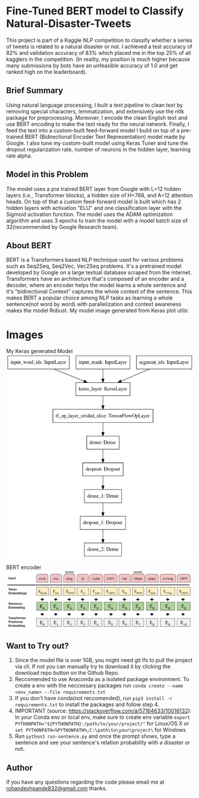 # Fine-Tuned BERT model to Classify Natural-Disaster-Tweets

This project is part of a Kaggle NLP competition to classify whether a series of tweets is related to a natural disaster or not. I achieved a test accuracy of 82% and validation accuracy of 83% which placed me in the top 25% of all kagglers in the competition. (In reality, my position is much higher because many submissions by bots have an unfeasible accuracy of 1.0 and get ranked high on the leaderboard).

## Brief Summary
Using natural language processing, I built a text pipeline to clean text by removing special characters, lemmatization, and extensively use the nltk package for preprocessing. Moreover, I encode the clean English text and use BERT encoding to make the text ready for the neural network. Finally, I feed the text into a custom-built feed-forward model I build on top of a pre-trained BERT (Bidirectional Encoder Text Representation) model made by Google. I also tune my custom-built model using Keras Tuner and tune the dropout regularization rate, number of neurons in the hidden layer, learning rate alpha.

## Model in this Problem

The model uses a pre trained BERT layer from Google with L=12 hidden layers (i.e., Transformer blocks), a hidden size of H=768, and A=12 attention heads. On top of that a custom feed-forward model is built which has 2 hidden layers with activation "ELU" and one classification layer with the Sigmoid activation function. The model uses the ADAM optimization algorithm and uses 3 epochs to train the model with a model batch size of 32(recommended by Google Research team).

## About BERT
BERT is a Transformers based NLP technique used for various problems such as Seq2Seq, Seq2Vec, Vec2Seq problems. It's a pretrained model developed by Google on a large textual database scraped from the internet. Transformers have an architecture that's composed of an encoder and a decoder, where an encoder helps the model learns a whole sentence and it's "bidirectional Context" captures the whole context of the sentence. This makes BERT a popular choice among NLP tasks as learning a whole sentence(not word by word) with parallelization and context awareness makes the model Robust.
My model image generated from Keras plot utils:

# Images

My Keras generated Model
![model_plot](./images/my_generated_model.png)

BERT encoder
![encoder](./images/NSP.png)
## Want to Try out?
1. Since the model file is over 1GB, you might need git lfs to pull the project via cli. If not you can manually try to download it by clicking the download repo button on the Github Repo.
2. Reccomended to use Anaconda as a isolated package environment. To create a env with the neccessary packages run ```conda create --name <env_name> --file requirements.txt```
3. If you don't have conda(not reccomended), run ```pip3 install -r requirements.txt``` to install the packages and follow step 4.
4. IMPORTANT (source: https://stackoverflow.com/a/57164633/10016132): In your Conda env or local env, make sure to create env variable ```export PYTHONPATH="${PYTHONPATH}:/path/to/your/project/"``` for Linux/OS X or ```set PYTHONPATH=%PYTHONPATH%;C:\path\to\your\project\``` for Windows
5. Run ```python3 run-sentence.py``` and once the prompt shows, type a sentence and see your sentence's relation probability with a disaster or not.

## Author
If you have any questions regarding the code please email me at rohandeshpande832@gmail.com thanks.